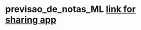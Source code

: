 # previsao_de_notas_ML [link for sharing app](https://share.streamlit.io/eric-oliveira-ds/previsao_de_notas_ml/main/estudantes.py)
